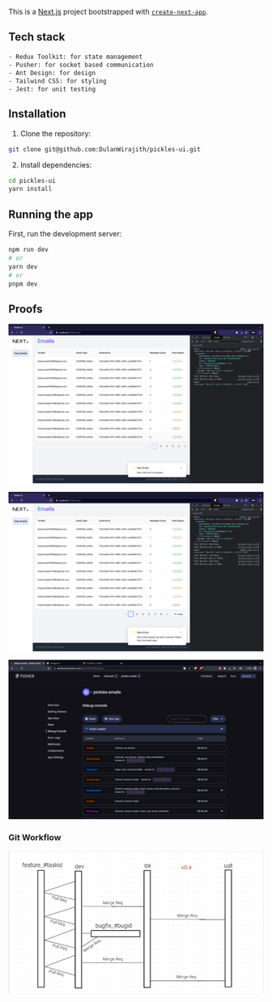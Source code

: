 This is a [Next.js](https://nextjs.org/) project bootstrapped
with [`create-next-app`](https://github.com/vercel/next.js/tree/canary/packages/create-next-app).

## Tech stack

```
- Redux Toolkit: for state management
- Pusher: for socket based communication 
- Ant Design: for design 
- Tailwind CSS: for styling 
- Jest: for unit testing
```

## Installation

1. Clone the repository:

```bash
git clone git@github.com:DulanWirajith/pickles-ui.git
```

2. Install dependencies:

```bash
cd pickles-ui
yarn install
```

## Running the app

First, run the development server:

```bash
npm run dev
# or
yarn dev
# or
pnpm dev
```

## Proofs

![Screenshot](doc-images/Screenshot%202023-04-09%20at%2014.11.58.png)

![Screenshot](doc-images/Screenshot%202023-04-09%20at%2014.13.00.png)

![Screenshot](doc-images/Screenshot%202023-04-09%20at%2014.24.19.png)

### Git Workflow

![Screenshot](doc-images/git-workflow.png)
